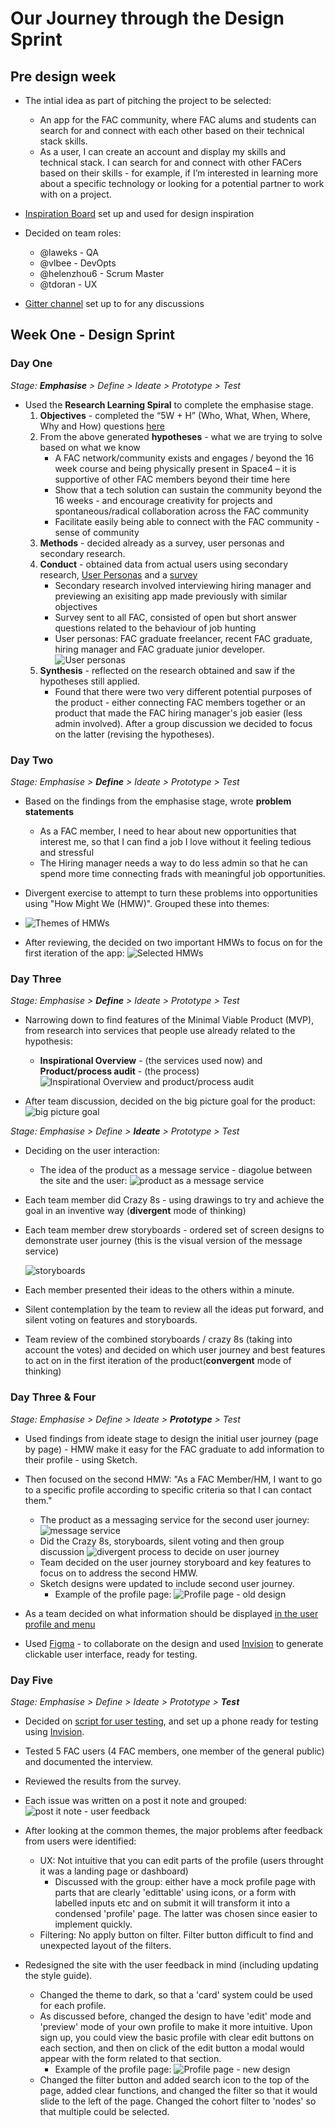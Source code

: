 # Our Journey through the Design Sprint

## Pre design week

* The intial idea as part of pitching the project to be selected:
    * An app for the FAC community, where FAC alums and students can search for and connect with each other based on their technical stack skills.
    * As a user, I can create an account and display my skills and technical stack. I can search for and connect with other FACers based on their skills - for example, if I’m interested in learning more about a specific technology or looking for a potential partner to work with on a project.

* [Inspiration Board](https://hackmd.io/slQRHTO0TLCcGcsFrLM1Qg) set up and used for design inspiration
* Decided on team roles:
    * @laweks - QA
    * @vlbee - DevOpts
    * @helenzhou6 - Scrum Master
    * @tdoran - UX
* [Gitter channel](https://gitter.im/fac-13/stackMatch) set up to for any discussions

## Week One - Design Sprint

### Day One

_Stage: **Emphasise** > Define > Ideate > Prototype > Test_

* Used the **Research Learning Spiral** to complete the emphasise stage.
    1) **Objectives** - completed the “5W + H” (Who, What, When, Where, Why and How) questions [here](https://hackmd.io/cHyCdpxaT9iZFRblPMSlFQ)
    2) From the above generated **hypotheses** - what we are trying to solve based on what we know
       * A FAC network/community exists and engages / beyond the 16 week course and being physically present in Space4 – it is supportive of other FAC members beyond their time here
       * Show that a tech solution can sustain the community beyond the 16 weeks - and encourage creativity for projects and spontaneous/radical collaboration across the FAC community
        * Facilitate easily being able to connect with the FAC community - sense of community
    4) **Methods** - decided already as a survey, user personas and secondary research.
    5) **Conduct** - obtained data from actual users using secondary research, [User Personas](https://hackmd.io/23BSoPvySbaUfR3iXG3tQg) and a [survey](https://docs.google.com/forms/d/e/1FAIpQLSeGnw8qWJ_Qu59_T6ZTiB_UONUsP2SL4aQhK1iq0vccV2-2qA/viewform)
       * Secondary research involved interviewing hiring manager and previewing an exisiting app made previously with similar objectives
       * Survey sent to all FAC, consisted of open but short answer questions related to the behaviour of job hunting
       * User personas: FAC graduate freelancer, recent FAC graduate, hiring manager and FAC graduate junior developer.
       ![User personas](https://i.imgur.com/4IVs5Hj.png)
    6) **Synthesis** - reflected on the research obtained and saw if the hypotheses still applied.
        * Found that there were two very different potential purposes of the product - either connecting FAC members together or an product that made the FAC hiring manager's job easier (less admin involved). After a group discussion we decided to focus on the latter (revising the hypotheses).

### Day Two

_Stage: Emphasise > **Define** > Ideate > Prototype > Test_

* Based on the findings from the emphasise stage, wrote **problem statements**
    * As a FAC member, I need to hear about new opportunities that interest me, so that I can find a job I love without it feeling tedious and stressful
    * The Hiring manager needs a way to do less admin so that he can spend more time connecting frads with meaningful job opportunities.

* Divergent exercise to attempt to turn these problems into opportunities using "How Might We (HMW)". Grouped these into themes:
* ![Themes of HMWs](https://i.imgur.com/Sp0tilH.jpg)

* After reviewing, the decided on two important HMWs to focus on for the first iteration of the app:
![Selected HMWs](https://i.imgur.com/HAXKgoC.jpg)

### Day Three

_Stage: Emphasise > **Define** > Ideate > Prototype > Test_

* Narrowing down to find features of the Minimal Viable Product (MVP), from research into services that people use already related to the hypothesis:
    * **Inspirational Overview** - (the services used now) and **Product/process audit** - (the process)
    ![Inspirational Overview and product/process audit](https://i.imgur.com/t2yB1JO.jpg)
    
* After team discussion, decided on the big picture goal for the product:
    ![big picture goal](https://i.imgur.com/j3AuSnR.jpg) 
    
_Stage: Emphasise > Define > **Ideate** > Prototype > Test_

* Deciding on the user interaction:
    * The idea of the product as a message service - diagolue between the site and the user:
    ![product as a message service](https://i.imgur.com/9jaLb0g.jpg)
    
* Each team member did Crazy 8s - using drawings to try and achieve the goal in an inventive way (**divergent** mode of thinking)
* Each team member drew storyboards - ordered set of screen designs to demonstrate user journey (this is the visual version of the message service)

    ![storyboards](https://i.imgur.com/fRO4wei.jpg)

* Each member presented their ideas to the others within a minute.
* Silent contemplation by the team to review all the ideas put forward, and silent voting on features and storyboards.
    
* Team review of the combined storyboards / crazy 8s (taking into account the votes) and decided on which user journey and best features to act on in the first iteration of the product(**convergent** mode of thinking)

### Day Three & Four

_Stage: Emphasise > Define > Ideate > **Prototype** > Test_

* Used findings from ideate stage to design the initial user journey (page by page) - HMW make it easy for the FAC graduate to add information to their profile - using Sketch.

* Then focused on the second HMW: "As a FAC Member/HM, I want to go to a specific profile according to specific criteria so that I can contact them."
    * The product as a messaging service for the second user journey:
    ![message service](https://i.imgur.com/1DDy1tw.jpg)
    * Did the Crazy 8s, storyboards, silent voting and then group discussion
        ![divergent process to decide on user journey](https://i.imgur.com/2rwFqH5.jpg)
    * Team decided on the user journey storyboard and key features to focus on to address the second HMW.
    * Sketch designs were updated to include second user journey.
        * Example of the profile page:
        ![Profile page - old design](https://i.imgur.com/LaiCLTj.png)

* As a team decided on what information should be displayed [in the user profile and menu](https://hackmd.io/62vjBi0UTKqlgPnB5i1rvQ#Prototype)

* Used [Figma](https://www.figma.com/file/UJNc3j6eNaQN0OLIA5qCZpPD/Prototype) - to collaborate on the design and used [Invision](https://projects.invisionapp.com/share/CAHZDNHYFZQ#/screens/295067447) to generate clickable user interface, ready for testing.

### Day Five
_Stage: Emphasise > Define > Ideate > Prototype > **Test**_

* Decided on [script for user testing](https://hackmd.io/Al_NEK6XTsm9DpyJ8_pjmw?edit), and set up a phone ready for testing using [Invision](https://projects.invisionapp.com/share/CAHZDNHYFZQ#/screens/295067447). 

* Tested 5 FAC users (4 FAC members, one member of the general public) and documented the interview. 
* Reviewed the results from the survey.

* Each issue was written on a post it note and grouped:
    ![post it note - user feedback](https://i.imgur.com/q8Osnti.jpg)

* After looking at the common themes, the major problems after feedback from users were identified:
    * UX: Not intuitive that you can edit parts of the profile (users throught it was a landing page or dashboard)
        * Discussed with the group: either have a mock profile page with parts that are clearly 'edittable' using icons, or a form with labelled inputs etc and on submit it will transform it into a condensed 'profile' page. The latter was chosen since easier to implement quickly.
    * Filtering: No apply button on filter. Filter button difficult to find and unexpected layout of the filters.

* Redesigned the site with the user feedback in mind (including updating the style guide).
    * Changed the theme to dark, so that a 'card' system could be used for each profile.
    * As discussed before, changed the design to have 'edit' mode and 'preview' mode of your own profile to make it more intuitive. Upon sign up, you could view the basic profile with clear edit buttons on each section, and then on click of the edit button a modal would appear with the form related to that section.
        * Example of the profile page:
        ![Profile page - new design](https://i.imgur.com/YzuVvtO.png)
    * Changed the filter button and added search icon to the top of the page, added clear functions, and changed the filter so that it would slide to the left of the page. Changed the cohort filter to 'nodes' so that multiple could be selected.
